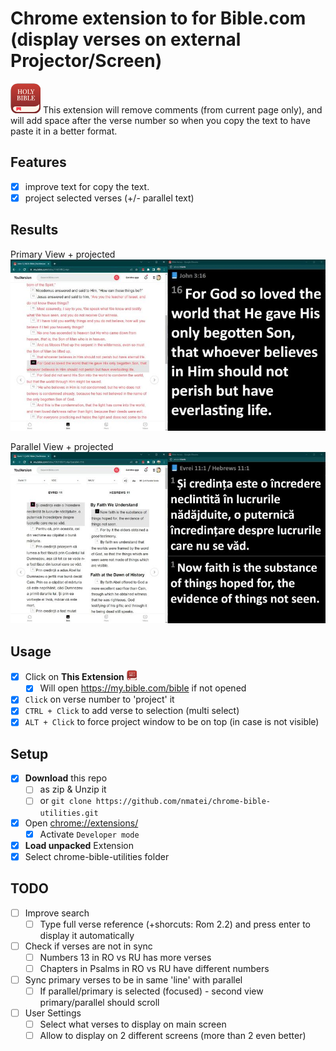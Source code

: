 # Chrome extension to for Bible.com (display verses on external Projector/Screen)

![icon](icon-48.png)
This extension will remove comments (from current page only),
and will add space after the verse number
so when you copy the text to have paste it in a better format.

## Features

- [x] improve text for copy the text.
- [x] project selected verses (+/- parallel text)

## Results

Primary View + projected
![Primary](screens/primary.jpg)

Parallel View + projected
![Parallel](screens/parallel.jpg)

## Usage

- [x] Click on **This Extension** ![icon](icon-16.png)
  - [x] Will open https://my.bible.com/bible if not opened
- [x] `Click` on verse number to 'project' it
- [x] `CTRL + Click` to add verse to selection (multi select)
- [x] `ALT + Click` to force project window to be on top (in case is not visible)

## Setup

- [x] **Download** this repo
  - [ ] as zip & Unzip it
  - [ ] or `git clone https://github.com/nmatei/chrome-bible-utilities.git`
- [x] Open [chrome://extensions/](chrome://extensions/)
  - [x] Activate `Developer mode`
- [x] **Load unpacked** Extension
- [x] Select chrome-bible-utilities folder

## TODO

- [ ] Improve search
  - [ ] Type full verse reference (+shorcuts: Rom 2.2) and press enter to display it automatically
- [ ] Check if verses are not in sync 
  - [ ] Numbers 13 in RO vs RU has more verses
  - [ ] Chapters in Psalms in RO vs RU have different numbers
- [ ] Sync primary verses to be in same 'line' with parallel
  - [ ] If parallel/primary is selected (focused) - second view primary/parallel should scroll 
- [ ] User Settings
  - [ ] Select what verses to display on main screen
  - [ ] Allow to display on 2 different screens (more than 2 even better)